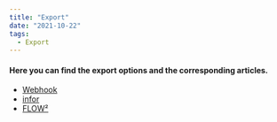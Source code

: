 ```yaml
---
title: "Export"
date: "2021-10-22"
tags:
  - Export
---
```


#### Here you can find the export options and the corresponding articles.

- [Webhook](/doc2/doc2app/export/webhook/)
- [infor](/doc2/doc2app/export/infor/)
- [FLOW²](/doc2/doc2app/export/export-to-flow%c2%b2/)
